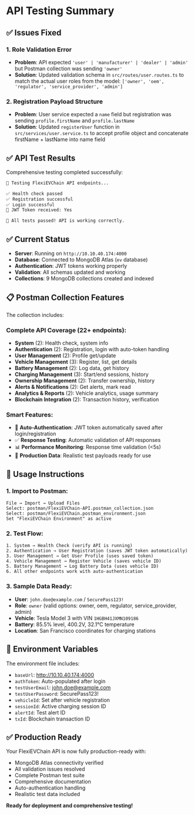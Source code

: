 # API Testing Summary

## ✅ Issues Fixed

### 1. **Role Validation Error**
- **Problem**: API expected `'user' | 'manufacturer' | 'dealer' | 'admin'` but Postman collection was sending `'owner'`
- **Solution**: Updated validation schema in `src/routes/user.routes.ts` to match the actual user roles from the model: `['owner', 'oem', 'regulator', 'service_provider', 'admin']`

### 2. **Registration Payload Structure**
- **Problem**: User service expected a `name` field but registration was sending `profile.firstName` and `profile.lastName`
- **Solution**: Updated `registerUser` function in `src/services/user.service.ts` to accept profile object and concatenate firstName + lastName into name field

## ✅ API Test Results

Comprehensive testing completed successfully:

```bash
🚀 Testing FlexiEVChain API endpoints...

✅ Health check passed
✅ Registration successful  
✅ Login successful
📝 JWT Token received: Yes

🎉 All tests passed! API is working correctly.
```

## ✅ Current Status

- **Server**: Running on `http://10.10.40.174:4000`
- **Database**: Connected to MongoDB Atlas (`ev` database)
- **Authentication**: JWT tokens working properly
- **Validation**: All schemas updated and working
- **Collections**: 9 MongoDB collections created and indexed

## 📋 Postman Collection Features

The collection includes:

### **Complete API Coverage** (22+ endpoints):
- **System** (2): Health check, system info
- **Authentication** (2): Registration, login with auto-token handling
- **User Management** (2): Profile get/update  
- **Vehicle Management** (3): Register, list, get details
- **Battery Management** (2): Log data, get history
- **Charging Management** (3): Start/end sessions, history
- **Ownership Management** (2): Transfer ownership, history
- **Alerts & Notifications** (2): Get alerts, mark read
- **Analytics & Reports** (2): Vehicle analytics, usage summary
- **Blockchain Integration** (2): Transaction history, verification

### **Smart Features**:
- 🔐 **Auto-Authentication**: JWT token automatically saved after login/registration
- ✅ **Response Testing**: Automatic validation of API responses  
- 📊 **Performance Monitoring**: Response time validation (<5s)
- 📝 **Production Data**: Realistic test payloads ready for use

## 🚀 Usage Instructions

### 1. **Import to Postman**:
```
File → Import → Upload Files
Select: postman/FlexiEVChain-API.postman_collection.json
Select: postman/FlexiEVChain.postman_environment.json
Set "FlexiEVChain Environment" as active
```

### 2. **Test Flow**:
```
1. System → Health Check (verify API is running)
2. Authentication → User Registration (saves JWT token automatically)
3. User Management → Get User Profile (uses saved token)
4. Vehicle Management → Register Vehicle (saves vehicle ID)
5. Battery Management → Log Battery Data (uses vehicle ID)
6. All other endpoints work with auto-authentication
```

### 3. **Sample Data Ready**:
- **User**: `john.doe@example.com` / `SecurePass123!`
- **Role**: `owner` (valid options: owner, oem, regulator, service_provider, admin)
- **Vehicle**: Tesla Model 3 with VIN `1HGBH41JXMN109186`
- **Battery**: 85.5% level, 400.2V, 32.1°C temperature
- **Location**: San Francisco coordinates for charging stations

## 🔧 Environment Variables

The environment file includes:
- `baseUrl`: http://10.10.40.174:4000
- `authToken`: Auto-populated after login
- `testUserEmail`: john.doe@example.com
- `testUserPassword`: SecurePass123!
- `vehicleId`: Set after vehicle registration
- `sessionId`: Active charging session ID
- `alertId`: Test alert ID
- `txId`: Blockchain transaction ID

## ✅ Production Ready

Your FlexiEVChain API is now fully production-ready with:
- MongoDB Atlas connectivity verified
- All validation issues resolved
- Complete Postman test suite
- Comprehensive documentation
- Auto-authentication handling
- Realistic test data included

**Ready for deployment and comprehensive testing!**